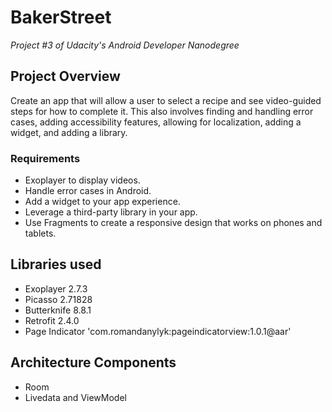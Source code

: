 # BakerStreet
_Project #3 of Udacity's Android Developer Nanodegree_

## Project Overview
Create an app that will allow a user to select a recipe and see video-guided steps for how to complete it. This also involves finding and handling error cases, adding accessibility features, allowing for localization, adding a widget, and adding a library.

### Requirements
- Exoplayer to display videos.
- Handle error cases in Android.
- Add a widget to your app experience.
- Leverage a third-party library in your app.
- Use Fragments to create a responsive design that works on phones and tablets.


## Libraries used
- Exoplayer 2.7.3
- Picasso 2.71828
- Butterknife 8.8.1
- Retrofit 2.4.0
- Page Indicator 'com.romandanylyk:pageindicatorview:1.0.1@aar'

## Architecture Components
- Room
- Livedata and ViewModel
